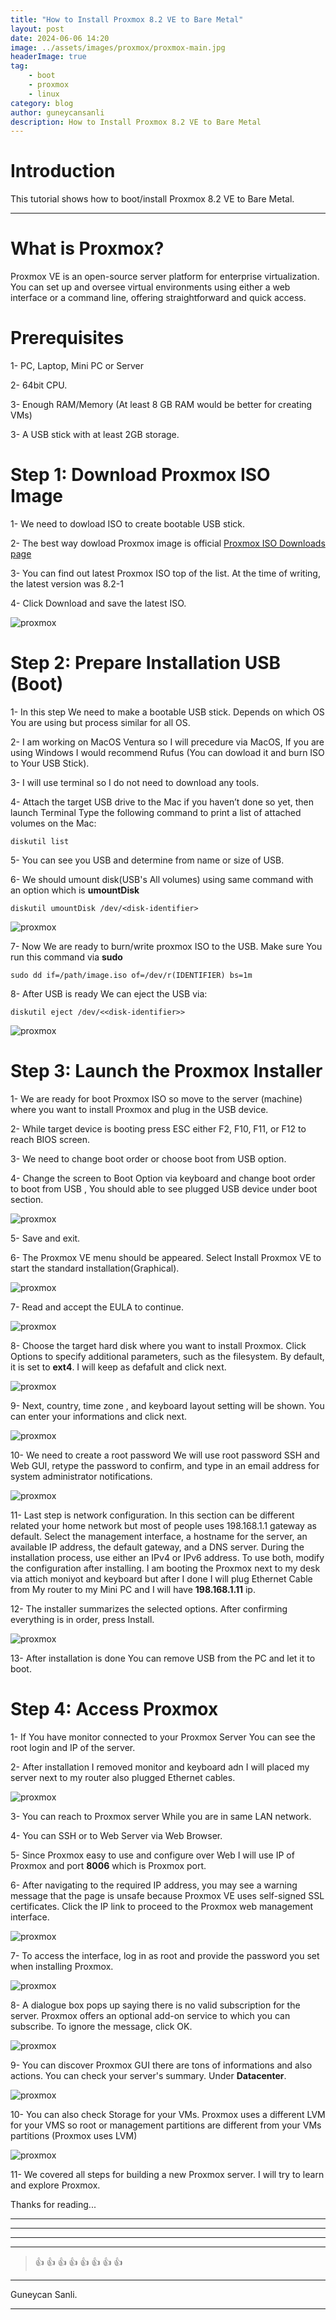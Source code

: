 ```yaml
---
title: "How to Install Proxmox 8.2 VE to Bare Metal"
layout: post
date: 2024-06-06 14:20
image: ../assets/images/proxmox/proxmox-main.jpg
headerImage: true
tag:
    - boot
    - proxmox
    - linux
category: blog
author: guneycansanli
description: How to Install Proxmox 8.2 VE to Bare Metal
---
```


# Introduction

This tutorial shows how to boot/install Proxmox 8.2 VE to Bare Metal.  

---

# What is Proxmox?

Proxmox VE is an open-source server platform for enterprise virtualization. You can set up and oversee virtual environments using either a web interface or a command line, offering straightforward and quick access.

# Prerequisites

1- PC, Laptop, Mini PC or Server

2- 64bit CPU.

3- Enough RAM/Memory (At least 8 GB RAM would be better for creating VMs)

3- A USB stick with at least 2GB storage.

# Step 1: Download Proxmox ISO Image

1- We need to dowload ISO to create bootable USB stick.

2- The best way dowload Proxmox image is official   [Proxmox ISO Downloads page](https://www.proxmox.com/en/downloads/proxmox-virtual-environment/iso)

3- You can find out latest Proxmox ISO top of the list. At the time of writing, the latest version was 8.2-1

4- Click Download and save the latest ISO.

![proxmox][30]


# Step 2: Prepare Installation USB (Boot)

1- In this step We need to make a bootable USB stick. Depends on which OS You are using but process similar for all OS. 

2- I am working on MacOS Ventura so I will precedure via MacOS, If you are using Windows I would recommend Rufus (You can dowload it and burn ISO to Your USB Stick).

3- I will use terminal so I do not need to download any tools.

4- Attach the target USB drive to the Mac if you haven’t done so yet, then launch Terminal
Type the following command to print a list of attached volumes on the Mac:

```
diskutil list
```

5- You can see you USB and determine from name or size of USB.

6- We should umount disk(USB's All volumes) using same command with an option which is **umountDisk**

```
diskutil umountDisk /dev/<disk-identifier>
```
![proxmox][1]

7- Now We are ready to burn/write proxmox ISO to the USB. Make sure You run this command via **sudo**

```
sudo dd if=/path/image.iso of=/dev/r(IDENTIFIER) bs=1m
```

8- After USB is ready We can eject the USB via:
```
diskutil eject /dev/<<disk-identifier>>
```
![proxmox][2]


# Step 3: Launch the Proxmox Installer

1- We are ready for boot Proxmox ISO so move to the server (machine) where you want to install Proxmox and plug in the USB device.

2- While target device is booting press ESC either F2, F10, F11, or F12 to reach BIOS screen.

3- We need to change boot order or choose boot from USB option.

4- Change the screen to Boot Option via keyboard and change boot order to boot from USB , You should able to see plugged USB device under boot section.

![proxmox][3]

5- Save and exit.

6- The Proxmox VE menu should be appeared. Select Install Proxmox VE to start the standard installation(Graphical).

![proxmox][4]

7- Read and accept the EULA to continue.

![proxmox][5]

8- Choose the target hard disk where you want to install Proxmox. Click Options to specify additional parameters, such as the filesystem. By default, it is set to **ext4**. I will keep as defafult and click next.

![proxmox][6]

9- Next, country, time zone , and keyboard layout setting will be shown. You can enter your informations and click next.

![proxmox][7]

10- We need to create a root password We will use root password SSH and Web GUI, retype the password to confirm, and type in an email address for system administrator notifications.

![proxmox][8]

11- Last step is network configuration. In this section can be different related your home network but most of people uses 198.168.1.1 gateway as default. Select the management interface, a hostname for the server, an available IP address, the default gateway, and a DNS server. During the installation process, use either an IPv4 or IPv6 address. To use both, modify the configuration after installing. I am booting the Proxmox next to my desk via attich moniyot and keyboard but after I done I will plug Ethernet Cable from My router to my Mini PC and I will have **198.168.1.11** ip. 

12- The installer summarizes the selected options. After confirming everything is in order, press Install.

![proxmox][9]

13- After installation is done You can remove USB from the PC and let it to boot.


# Step 4: Access Proxmox

1- If You have monitor connected to your Proxmox Server You can see the root login and IP of the server. 

2- After installation I removed monitor and keyboard adn I will placed my server next to my router also plugged Ethernet cables.

![proxmox][10]

3- You can reach to Proxmox server While you are in same LAN network.

4- You can SSH or to Web Server via Web Browser.

5- Since Proxmox easy to use and configure over Web I will use IP of Proxmox and port **8006** which is Proxmox port.

6- After navigating to the required IP address, you may see a warning message that the page is unsafe because Proxmox VE uses self-signed SSL certificates. Click the IP link to proceed to the Proxmox web management interface.

![proxmox][11]

7-  To access the interface, log in as root and provide the password you set when installing Proxmox.

![proxmox][12]

8- A dialogue box pops up saying there is no valid subscription for the server. Proxmox offers an optional add-on service to which you can subscribe. To ignore the message, click OK.

![proxmox][13]

9- You can discover Proxmox GUI there are tons of informations and also actions. You can check your server's summary. Under **Datacenter**. 

![proxmox][14]

10- You can also check Storage for your VMs. Proxmox uses a different LVM for your VMS so root or management partitions are different from your VMs partitions (Proxmox uses LVM)

![proxmox][15]

11- We covered all steps for building a new Proxmox server. I will try to learn and explore Proxmox. 

Thanks for reading...

---

---

---

---

> :+1: :+1: :+1: :+1: :+1: :+1: :+1: :+1:

---

Guneycan Sanli.

---

[30]: ../assets/images/proxmox/proxmox-iso.jpg
[1]: ../assets/images/proxmox/proxmox-1.jpg
[2]: ../assets/images/proxmox/proxmox-2.jpg
[3]: ../assets/images/proxmox/proxmox-boot-1.jpg
[4]: ../assets/images/proxmox/proxmox-boot-2.jpg
[5]: ../assets/images/proxmox/proxmox-boot-3.jpg
[6]: ../assets/images/proxmox/proxmox-boot-4.jpg
[7]: ../assets/images/proxmox/proxmox-boot-5.jpg
[8]: ../assets/images/proxmox/proxmox-boot-6.jpg
[9]: ../assets/images/proxmox/proxmox-boot-7.jpg
[10]: ../assets/images/proxmox/proxmox-boot-9.jpg
[11]: ../assets/images/proxmox/proxmox-3.jpg
[12]: ../assets/images/proxmox/proxmox-4.jpg
[13]: ../assets/images/proxmox/proxmox-5.jpg
[14]: ../assets/images/proxmox/proxmox-6.jpg
[15]: ../assets/images/proxmox/proxmox-7.jpg
